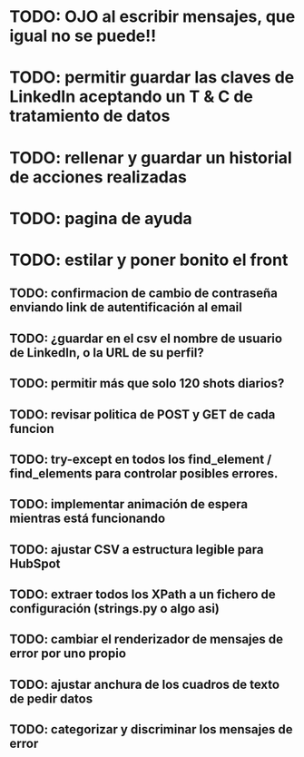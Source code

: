 # TODO: OJO al escribir mensajes, que igual no se puede!!
# TODO: permitir guardar las claves de LinkedIn aceptando un T & C de tratamiento de datos
# TODO: rellenar y guardar un historial de acciones realizadas
# TODO: pagina de ayuda
# TODO: estilar y poner bonito el front

## TODO: confirmacion de cambio de contraseña enviando link de autentificación al email
## TODO: ¿guardar en el csv el nombre de usuario de LinkedIn, o la URL de su perfil?
## TODO: permitir más que solo 120 shots diarios?
## TODO: revisar politica de POST y GET de cada funcion
## TODO: try-except en todos los find_element / find_elements para controlar posibles errores.
## TODO: implementar animación de espera mientras está funcionando
## TODO: ajustar CSV a estructura legible para HubSpot
## TODO: extraer todos los XPath a un fichero de configuración (strings.py o algo asi)
## TODO: cambiar el renderizador de mensajes de error por uno propio
## TODO: ajustar anchura de los cuadros de texto de pedir datos
## TODO: categorizar y discriminar los mensajes de error
